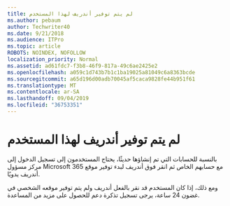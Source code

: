 ```yaml
---
title: لم يتم توفير أندريف لهذا المستخدم
ms.author: pebaum
author: Techwriter40
ms.date: 9/21/2018
ms.audience: ITPro
ms.topic: article
ROBOTS: NOINDEX, NOFOLLOW
localization_priority: Normal
ms.assetid: ad61fdc7-f3b8-46f9-817a-49c6ae2425e2
ms.openlocfilehash: a059c1d743b7b1c1ba19025a81049c6a8363bcde
ms.sourcegitcommit: a65d196d00adb70045af5caca9828fe44b951f61
ms.translationtype: MT
ms.contentlocale: ar-SA
ms.lasthandoff: 09/04/2019
ms.locfileid: "36753351"
---
```

# <a name="onedrive-is-not-provisioned-for-this-user"></a>لم يتم توفير أندريف لهذا المستخدم

بالنسبة للحسابات التي تم إنشاؤها حديثًا، يحتاج المستخدمون إلى تسجيل الدخول إلى مركز مسؤول Microsoft 365 مع حسابهم الخاص ثم انقر فوق أندريف لبدء توفير موقع أندريف يدويًا.
  
ومع ذلك، إذا كان المستخدم قد نقر بالفعل أندريف ولم يتم توفير موقعه الشخصي في غضون 24 ساعة، يرجى تسجيل تذكرة دعم للحصول على مزيد من المساعدة.
  

